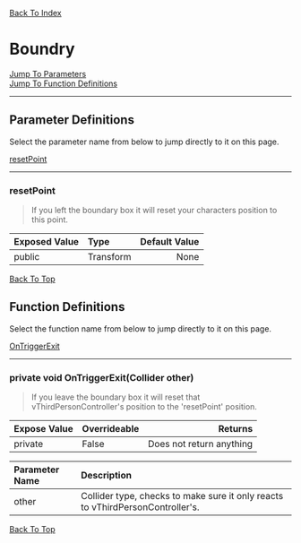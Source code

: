 [Back To Index](../index.md)

# Boundry

[Jump To Parameters](#parameter-definitions)<br/>
[Jump To Function Definitions](#functions-definitions)<br/>

--------------------------------------------------------
## Parameter Definitions<a name="parameter-definitions"></a>

Select the parameter name from below to jump directly to it on this page.

[resetPoint](#parameter-resetPoint)<br>

------------------
 ### resetPoint<a name="parameter-resetPoint"></a>
> If you left the boundary box it will reset your characters position to this point.

| Exposed Value | Type | Default Value |
|:---|:---|---:|
|public |Transform|None

[Back To Top](#)

## Function Definitions<a name="functions-definitions"></a>

Select the function name from below to jump directly to it on this page.

[OnTriggerExit](#OnTriggerExit)<br>

------------------
 ### private void OnTriggerExit(Collider other)<a name="OnTriggerExit"></a>
>   If you leave the boundary box it will reset that vThirdPersonController's position to the 'resetPoint' position. 

| Expose Value | Overrideable | Returns |
|:---|:---|---:|
|private|False|Does not return anything|

| Parameter Name | Description |
|:---|:---|
|other|Collider type, checks to make sure it only reacts to vThirdPersonController's.|

[Back To Top](#)

